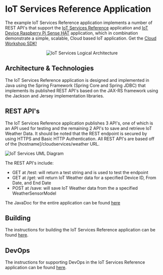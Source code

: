 **IoT Services Reference Application**
==================
The example IoT Services Reference application implements a number of REST API's that support the [IoT Services Reference](https://github.com/markreha/cloudservices/blob/master/README.md) application and [IoT Device Raspberry Pi Sense HAT](https://github.com/markreha/cloudpi/blob/master/README.md) application, which in combination demonstrate a simple, scalable, Cloud based IoT application. Get the [Cloud Workshop SDK!](https://github.com/markreha/cloudworkshop/blob/master/README.md)

<p align="center">
	<img src="https://github.com/markreha/cloudworkshop/raw/master/sdk/docs/architecture/images/iotservices.png" alt="IoT Services Logical Architecture"/>
</p>

Architecture & Technologies
--------
The IoT Services Reference application is designed and implemented in Java using the Spring Framework (Spring Core and Spring JDBC) that implements its published REST API's based on the JAX-RS framework using the Jackson and Jersey implementation libraries. 
 
REST API's
--------
The IoT Services Reference application publishes 3 API's, one of which is an API used for testing and the remaining 2 API's to save and retrieve IoT Weather Data. It should be noted that the REST endpoint is secured by using HTTPS and Basic HTTP Authentication. All REST API's are based off of the [hostname]/cloudservices/weather URL.

![IoT Services UML Diagram](https://github.com/markreha/cloudworkshop/raw/master/sdk/docs/architecture/images/iotrestservice.png)

The REST API's include:

 - GET at /test: will return a test string and is used to test the endpoint
 - GET at /get: will return IoT Weather data for a specified Device ID, From Date, and End Date
 - POST at /save: will save IoT Weather data from the a specified WeatherSensorModel

The JavaDoc for the entire application can be found [here](http://htmlpreview.github.com/?https://github.com/markreha/cloudworkshop/blob/master/sdk/docs/javadoc/index.html) 

Building
--------
The instructions for building the IoT Services Reference application can be found [here](https://github.com/markreha/cloudworkshop/blob/master/sdk/docs/development/README.md).

DevOps
--------
The instructions for supporting DevOps in the IoT Services Reference application can be found [here](https://github.com/markreha/cloudworkshop/blob/master/sdk/docs/devops/README.md).


